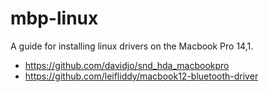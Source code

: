 # mbp-linux
A guide for installing linux drivers on the Macbook Pro 14,1.

- https://github.com/davidjo/snd_hda_macbookpro
- https://github.com/leifliddy/macbook12-bluetooth-driver
